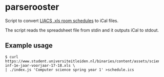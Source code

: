 parserooster
===

Script to convert [LIACS .xls room schedules](https://liacs.leidenuniv.nl/edu/bachelor/roosters/) to iCal files.

The script reads the spreadsheet file from stdin and it outputs iCal to stdout.

Example usage
---

```
$ curl https://www.student.universiteitleiden.nl/binaries/content/assets/science/liacs/roosters/zalen-inf-1e-jaar-voorjaar-17-18.xls \
| ./index.js 'Computer science spring year 1' >schedule.ics
```
